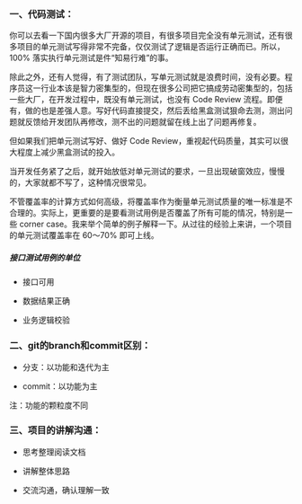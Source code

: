 ### 一、代码测试：

你可以去看一下国内很多大厂开源的项目，有很多项目完全没有单元测试，还有很多项目的单元测试写得非常不完备，仅仅测试了逻辑是否运行正确而已。所以，100% 落实执行单元测试是件“知易行难”的事。

除此之外，还有人觉得，有了测试团队，写单元测试就是浪费时间，没有必要。程序员这一行业本该是智力密集型的，但现在很多公司把它搞成劳动密集型的，包括一些大厂，在开发过程中，既没有单元测试，也没有 Code Review 流程。即便有，做的也是差强人意。写好代码直接提交，然后丢给黑盒测试狠命去测，测出问题就反馈给开发团队再修改，测不出的问题就留在线上出了问题再修复。

但如果我们把单元测试写好、做好 Code Review，重视起代码质量，其实可以很大程度上减少黑盒测试的投入。

当开发任务紧了之后，就开始放低对单元测试的要求，一旦出现破窗效应，慢慢的，大家就都不写了，这种情况很常见。

不管覆盖率的计算方式如何高级，将覆盖率作为衡量单元测试质量的唯一标准是不合理的。实际上，更重要的是要看测试用例是否覆盖了所有可能的情况，特别是一些 corner case。我来举个简单的例子解释一下。从过往的经验上来讲，一个项目的单元测试覆盖率在 60～70% 即可上线。

##### 接口测试用例的单位

- 接口可用
  
- 数据结果正确
  
- 业务逻辑校验
  

### 二、git的branch和commit区别：

- 分支：以功能和迭代为主
  
- commit：以功能为主
  

注：功能的颗粒度不同

### 三、项目的讲解沟通：

- 思考整理阅读文档
  
- 讲解整体思路
  
- 交流沟通，确认理解一致
